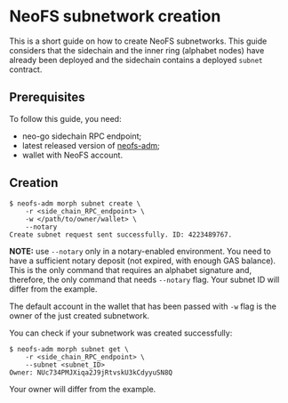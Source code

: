 # NeoFS subnetwork creation

This is a short guide on how to create NeoFS subnetworks. This guide 
considers that the sidechain and the inner ring (alphabet nodes) have already been 
deployed and the sidechain contains a deployed `subnet` contract.

## Prerequisites

To follow this guide, you need:
- neo-go sidechain RPC endpoint;
- latest released version of [neofs-adm](https://github.com/nspcc-dev/neofs-node/releases);
- wallet with NeoFS account.

## Creation

```shell
$ neofs-adm morph subnet create \
    -r <side_chain_RPC_endpoint> \
    -w </path/to/owner/wallet> \
    --notary
Create subnet request sent successfully. ID: 4223489767.
```

**NOTE:** use `--notary` only in a notary-enabled environment. You need to
have a sufficient notary deposit (not expired, with enough GAS balance). This
is the only command that requires an alphabet signature and, therefore,
the only command that needs `--notary` flag. Your subnet ID will differ
from the example.

The default account in the wallet that has been passed with `-w` flag is the owner
of the just created subnetwork.

You can check if your subnetwork was created successfully:

```shell
$ neofs-adm morph subnet get \
    -r <side_chain_RPC_endpoint> \
    --subnet <subnet_ID>
Owner: NUc734PMJXiqa2J9jRtvskU3kCdyyuSN8Q
```
Your owner will differ from the example.
